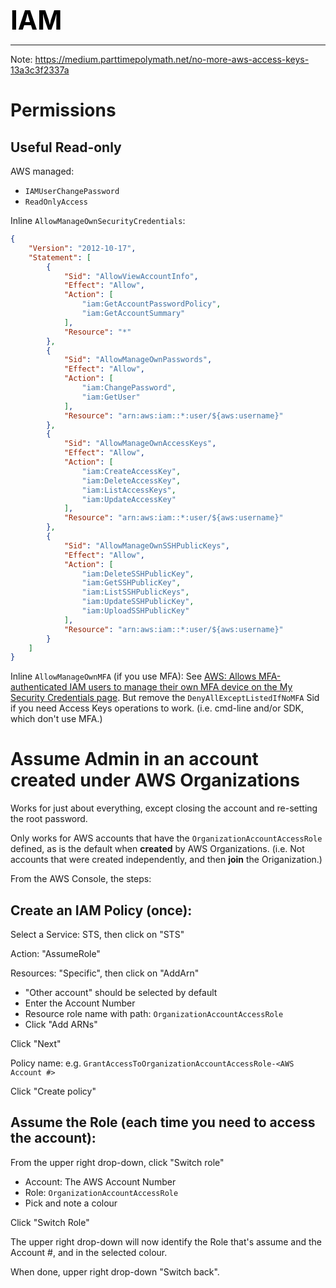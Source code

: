 **<span style="font-size:3em;color:black">IAM</span>**
***

Note: https://medium.parttimepolymath.net/no-more-aws-access-keys-13a3c3f2337a

# Permissions

## Useful Read-only

AWS managed:
- ```IAMUserChangePassword```
- ```ReadOnlyAccess```

Inline ```AllowManageOwnSecurityCredentials```:
```json
{
    "Version": "2012-10-17",
    "Statement": [
        {
            "Sid": "AllowViewAccountInfo",
            "Effect": "Allow",
            "Action": [
                "iam:GetAccountPasswordPolicy",
                "iam:GetAccountSummary"
            ],
            "Resource": "*"
        },
        {
            "Sid": "AllowManageOwnPasswords",
            "Effect": "Allow",
            "Action": [
                "iam:ChangePassword",
                "iam:GetUser"
            ],
            "Resource": "arn:aws:iam::*:user/${aws:username}"
        },
        {
            "Sid": "AllowManageOwnAccessKeys",
            "Effect": "Allow",
            "Action": [
                "iam:CreateAccessKey",
                "iam:DeleteAccessKey",
                "iam:ListAccessKeys",
                "iam:UpdateAccessKey"
            ],
            "Resource": "arn:aws:iam::*:user/${aws:username}"
        },
        {
            "Sid": "AllowManageOwnSSHPublicKeys",
            "Effect": "Allow",
            "Action": [
                "iam:DeleteSSHPublicKey",
                "iam:GetSSHPublicKey",
                "iam:ListSSHPublicKeys",
                "iam:UpdateSSHPublicKey",
                "iam:UploadSSHPublicKey"
            ],
            "Resource": "arn:aws:iam::*:user/${aws:username}"
        }
    ]
}
```

Inline ```AllowManageOwnMFA``` (if you use MFA): See [AWS: Allows MFA-authenticated IAM users to manage their own MFA device on the My Security Credentials page](https://docs.aws.amazon.com/IAM/latest/UserGuide/reference_policies_examples_aws_my-sec-creds-self-manage-mfa-only.html).  But remove the ```DenyAllExceptListedIfNoMFA``` Sid if you need Access Keys operations to work.  (i.e. cmd-line and/or SDK, which don't use MFA.)

# Assume Admin in an account created under AWS Organizations

Works for just about everything, except closing the account and re-setting the root password.

Only works for AWS accounts that have the ```OrganizationAccountAccessRole``` defined, as is the default when **created** by AWS Organizations.  (i.e. Not accounts that were created independently, and then **join** the Origanization.)

From the AWS Console, the steps:

## Create an IAM Policy (once):

Select a Service: STS, then click on "STS"

Action: "AssumeRole"

Resources: "Specific", then click on "AddArn"

- "Other account" should be selected by default
- Enter the Account Number
- Resource role name with path: ```OrganizationAccountAccessRole```
- Click "Add ARNs"

Click "Next"

Policy name: e.g. ```GrantAccessToOrganizationAccountAccessRole-<AWS Account #>```

Click "Create policy"

## Assume the Role (each time you need to access the account):

From the upper right drop-down, click "Switch role"

- Account: The AWS Account Number
- Role: ```OrganizationAccountAccessRole```
- Pick and note a colour

Click "Switch Role"

The upper right drop-down will now identify the Role that's assume and the Account #, and in the selected colour.

When done, upper right drop-down "Switch back".
